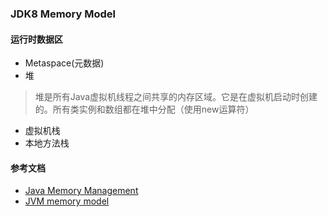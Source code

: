 ### JDK8 Memory Model
#### 运行时数据区
* Metaspace(元数据)
* 堆
 >堆是所有Java虚拟机线程之间共享的内存区域。它是在虚拟机启动时创建的。所有类实例和数组都在堆中分配（使用new运算符）
* 虚拟机栈
* 本地方法栈

#### 参考文档
  * [Java Memory Management](https://dzone.com/articles/java-memory-management)
  * [JVM memory model](http://coding-geek.com/jvm-memory-model/)
